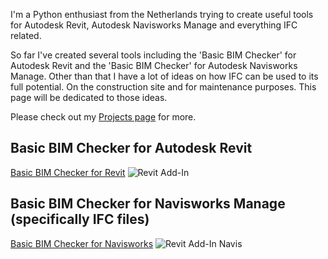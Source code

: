 
I'm a Python enthusiast from the Netherlands trying to create useful tools for Autodesk Revit, Autodesk Navisworks Manage and everything IFC related.

So far I've created several tools including the 'Basic BIM Checker' for Autodesk Revit and the 'Basic BIM Checker' for Autodesk Navisworks Manage. Other than that I have a lot of ideas on how IFC can be used to its full potential. On the construction site and for maintenance purposes. This page will be dedicated to those ideas.

Please check out my [Projects page](https://c-claus.github.io/_pages/professional_projects/) for more.

##  Basic BIM Checker for Autodesk Revit
[Basic BIM Checker for Revit](https://github.com/C-Claus/Basic-BIM-Checker-for-Autodesk-Revit/blob/master/README.md)
![Revit Add-In](c-claus.github.io/images/Addln.png)

## Basic BIM Checker for Navisworks Manage (specifically IFC files)
[Basic BIM Checker for Navisworks](https://github.com/C-Claus/Basic-BIM-Checker-for-Autodesk-Navisworks-Manage/blob/master/README.md)
![Revit Add-In Navis](c-claus.github.io/images/basic_bim_checker_for_navisworks.png)






